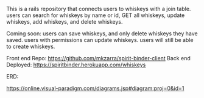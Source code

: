 This is a rails repository that connects users to whiskeys with a join table. users can search for whiskeys by name or id, GET all whiskeys, update whiskeys, add whiskeys, and delete whiskeys.

Coming soon: users can save whiskeys, and only delete whiskeys they have saved. users with permissions can update whiskeys. users will still be able to create whiskeys.

Front end Repo: https://github.com/mkzarra/spirit-binder-client
Back end Deployed: https://spiritbinder.herokuapp.com/whiskeys

ERD:

https://online.visual-paradigm.com/diagrams.jsp#diagram:proj=0&id=1
